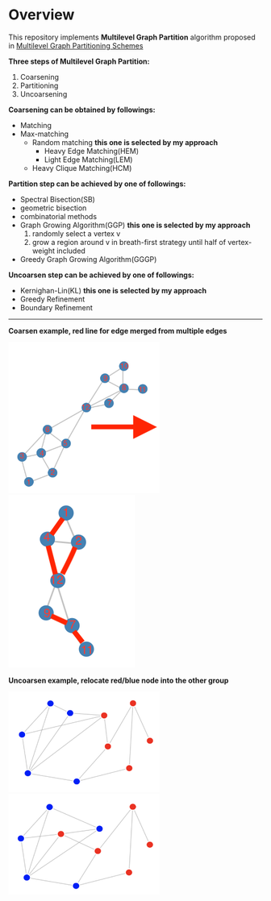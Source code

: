 
# Overview

This repository implements **Multilevel Graph Partition** algorithm proposed in [Multilevel Graph Partitioning Schemes](https://www.researchgate.net/publication/221085380_Multilevel_Graph_Partitioning_Schemes)

**Three steps of Multilevel Graph Partition:** 
1. Coarsening
2. Partitioning
3. Uncoarsening

**Coarsening can be obtained by followings:**
- Matching
- Max-matching
    - Random matching **__this one is selected by my approach__**
        - Heavy Edge Matching(HEM)
        - Light Edge Matching(LEM)
    - Heavy Clique Matching(HCM)

**Partition step can be achieved by one of followings:**
- Spectral Bisection(SB) 
- geometric bisection 
- combinatorial methods
- Graph Growing Algorithm(GGP) **__this one is selected by my approach__**
    1. randomly select a vertex v
    2. grow a region around v in breath-first strategy until half of vertex-weight included
- Greedy Graph Growing Algorithm(GGGP)

**Uncoarsen step can be achieved by one of followings:**
- Kernighan-Lin(KL) **__this one is selected by my approach__**
- Greedy Refinement
- Boundary Refinement

--- -- - - --

**Coarsen example, red line for edge merged from multiple edges**

<img src="./img/before-coarsen.png" height="300px">  <img src="./img/after-coarsen.png">

**Uncoarsen example, relocate red/blue node into the other group**

<img src="./img/before-uncor.png" height="200px" width="300px"> <img width="50px"> <img src="./img/after-uncor.png" height="200px" width="300px">



